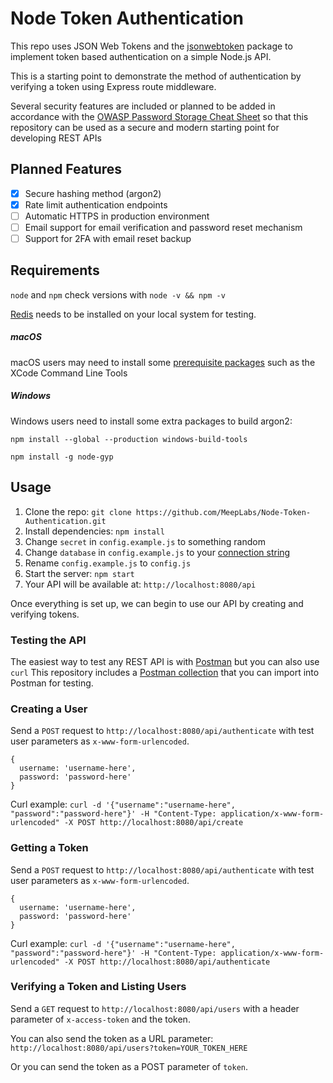 # Node Token Authentication

This repo uses JSON Web Tokens and the [jsonwebtoken](https://github.com/auth0/node-jsonwebtoken) package to implement token based authentication on a simple Node.js API.

This is a starting point to demonstrate the method of authentication by verifying a token using Express route middleware.

Several security features are included or planned to be added in accordance with the [OWASP Password Storage Cheat Sheet](https://www.owasp.org/index.php/Password_Storage_Cheat_Sheet)
so that this repository can be used as a secure and modern starting point for developing REST APIs

## Planned Features
- [x] Secure hashing method (argon2)
- [x] Rate limit authentication endpoints
- [ ] Automatic HTTPS in production environment
- [ ] Email support for email verification and password reset mechanism
- [ ] Support for 2FA with email reset backup

## Requirements

`node` and `npm` check versions with `node -v && npm -v`

[Redis](https://redis.io/topics/quickstart) needs to be installed on your local system for testing.

##### macOS
macOS users may need to install some [prerequisite packages](https://www.npmjs.com/package/node-gyp) such as the XCode Command Line Tools

##### Windows
Windows users need to install some extra packages to build argon2:

`npm install --global --production windows-build-tools`

`npm install -g node-gyp`

## Usage

1. Clone the repo: `git clone https://github.com/MeepLabs/Node-Token-Authentication.git`
2. Install dependencies: `npm install`
3. Change `secret` in `config.example.js` to something random
4. Change `database` in `config.example.js` to your [connection string](https://docs.mongodb.com/manual/reference/connection-string/)
5. Rename `config.example.js` to `config.js`
6. Start the server: `npm start`
7. Your API will be available at: `http://localhost:8080/api`

Once everything is set up, we can begin to use our API by creating and verifying tokens.

### Testing the API

The easiest way to test any REST API is with [Postman](https://www.getpostman.com/) but you can also use `curl`
This repository includes a [Postman collection](tests/node-token-authentication.postman_collection.json) that you can import into Postman for testing.

### Creating a User

Send a `POST` request to `http://localhost:8080/api/authenticate` with test user parameters as `x-www-form-urlencoded`. 

```
{
  username: 'username-here',
  password: 'password-here'
}
```

Curl example: `curl -d '{"username":"username-here", "password":"password-here"}' -H "Content-Type: application/x-www-form-urlencoded" -X POST http://localhost:8080/api/create`

### Getting a Token

Send a `POST` request to `http://localhost:8080/api/authenticate` with test user parameters as `x-www-form-urlencoded`. 

```
{
  username: 'username-here',
  password: 'password-here'
}
```

Curl example: `curl -d '{"username":"username-here", "password":"password-here"}' -H "Content-Type: application/x-www-form-urlencoded" -X POST http://localhost:8080/api/authenticate`

### Verifying a Token and Listing Users

Send a `GET` request to `http://localhost:8080/api/users` with a header parameter of `x-access-token` and the token.

You can also send the token as a URL parameter: `http://localhost:8080/api/users?token=YOUR_TOKEN_HERE`

Or you can send the token as a POST parameter of `token`.
